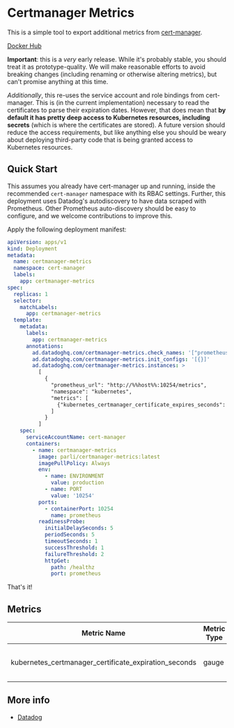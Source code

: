 # Certmanager Metrics

This is a simple tool to export additional metrics from [cert-manager](https://github.com/jetstack/cert-manager).

[Docker Hub](https://hub.docker.com/r/parli/certmanager-metrics/)

**Important**: this is a _very_ early release.
While it's probably stable, you should treat it as prototype-quality.
We will make reasonable efforts to avoid breaking changes (including renaming or otherwise altering metrics), but can't promise anything at this time.

_Additionally_, this re-uses the service account and role bindings from cert-manager.
This is (in the current implementation) necessary to read the certificates to parse their expiration dates.
However, that does mean that **by default it has pretty deep access to Kubernetes resources, including secrets** (which is where the certificates are stored).
A future version should reduce the access requirements, but like anything else you should be weary about deploying third-party code that is being granted access to Kubernetes resources.

## Quick Start

This assumes you already have cert-manager up and running, inside the recommended `cert-manager` namespace with its RBAC settings.
Further, this deployment uses Datadog's autodiscovery to have data scraped with Prometheus.
Other Prometheus auto-discovery should be easy to configure, and we welcome contributions to improve this.

Apply the following deployment manifest:

```yaml
apiVersion: apps/v1
kind: Deployment
metadata:
  name: certmanager-metrics
  namespace: cert-manager
  labels:
    app: certmanager-metrics
spec:
  replicas: 1
  selector:
    matchLabels:
      app: certmanager-metrics
  template:
    metadata:
      labels:
        app: certmanager-metrics
      annotations:
        ad.datadoghq.com/certmanager-metrics.check_names: '["prometheus"]'
        ad.datadoghq.com/certmanager-metrics.init_configs: '[{}]'
        ad.datadoghq.com/certmanager-metrics.instances: >
          [
            {
              "prometheus_url": "http://%%host%%:10254/metrics",
              "namespace": "kubernetes",
              "metrics": [
                {"kubernetes_certmanager_certificate_expires_seconds": "certmanager.certificate.expires.seconds"}
              ]
            }
          ]
    spec:
      serviceAccountName: cert-manager
      containers:
        - name: certmanager-metrics
          image: parli/certmanager-metrics:latest
          imagePullPolicy: Always
          env:
            - name: ENVIRONMENT
              value: production
            - name: PORT
              value: '10254'
          ports:
            - containerPort: 10254
              name: prometheus
          readinessProbe:
            initialDelaySeconds: 5
            periodSeconds: 5
            timeoutSeconds: 1
            successThreshold: 1
            failureThreshold: 2
            httpGet:
              path: /healthz
              port: prometheus
```

That's it!

## Metrics

| Metric Name | Metric Type | Description | Labels/Tags |
| --- | --- | --- | --- |
| kubernetes\_certmanager\_certificate\_expiration\_seconds | gauge | Time until certificate expiration, in seconds | domain, kube\_namespace, kube\_certificate |


## More info
- [Datadog](docs/datadog.md)

